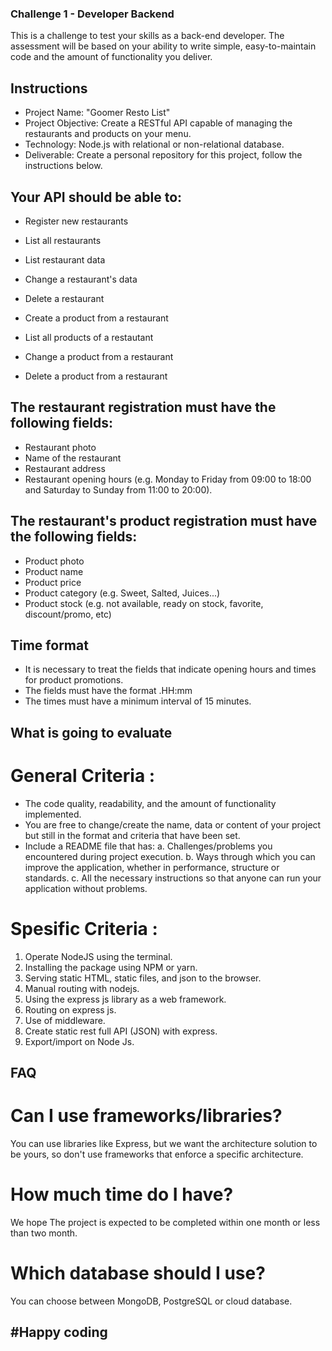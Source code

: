 ### Challenge 1 - Developer Backend

This is a challenge to test your skills as a back-end developer.
The assessment will be based on your ability to write simple, easy-to-maintain code and the amount of functionality you deliver.

## Instructions

- Project Name: "Goomer Resto List"
- Project Objective: Create a RESTful API capable of managing the restaurants and products on your menu.
- Technology: Node.js with relational or non-relational database.
- Deliverable: Create a personal repository for this project, follow the instructions below.

## Your API should be able to:

- Register new restaurants
- List all restaurants
- List restaurant data
- Change a restaurant's data
- Delete a restaurant

- Create a product from a restaurant
- List all products of a restautant
- Change a product from a restaurant
- Delete a product from a restaurant

## The restaurant registration must have the following fields:

- Restaurant photo
- Name of the restaurant
- Restaurant address
- Restaurant opening hours (e.g. Monday to Friday from 09:00 to 18:00 and Saturday to Sunday from 11:00 to 20:00).

## The restaurant's product registration must have the following fields:

- Product photo
- Product name
- Product price
- Product category (e.g. Sweet, Salted, Juices...)
- Product stock (e.g. not available, ready on stock, favorite, discount/promo, etc)

## Time format

- It is necessary to treat the fields that indicate opening hours and times for product promotions.
- The fields must have the format .HH:mm
- The times must have a minimum interval of 15 minutes.

## What is going to evaluate

# General Criteria :

- The code quality, readability, and the amount of functionality implemented.
- You are free to change/create the name, data or content of your project but still in the format and criteria that have been set.
- Include a README file that has:
  a. Challenges/problems you encountered during project execution.
  b. Ways through which you can improve the application, whether in performance, structure or standards.
  c. All the necessary instructions so that anyone can run your application without problems.

# Spesific Criteria :

1. Operate NodeJS using the terminal.
2. Installing the package using NPM or yarn.
3. Serving static HTML, static files, and json to the browser.
4. Manual routing with nodejs.
5. Using the express js library as a web framework.
6. Routing on express js.
7. Use of middleware.
8. Create static rest full API (JSON) with express.
9. Export/import on Node Js.

## FAQ

# Can I use frameworks/libraries?

You can use libraries like Express, but we want the architecture solution to be yours, so don't use frameworks that enforce a specific architecture.

# How much time do I have?

We hope The project is expected to be completed within one month or less than two month.

# Which database should I use?

You can choose between MongoDB, PostgreSQL or cloud database.

## #Happy coding

